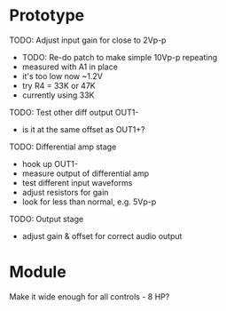 # Prototype

TODO: Adjust input gain for close to 2Vp-p
- TODO: Re-do patch to make simple 10Vp-p repeating
- measured with A1 in place
- it's too low now ~1.2V
- try R4 = 33K or 47K
- currently using 33K

TODO: Test other diff output OUT1-
- is it at the same offset as OUT1+?

TODO: Differential amp stage
- hook up OUT1-
- measure output of differential amp
- test different input waveforms
- adjust resistors for gain
- look for less than normal, e.g. 5Vp-p

TODO: Output stage
- adjust gain & offset for correct audio output

# Module

Make it wide enough for all controls - 8 HP?
